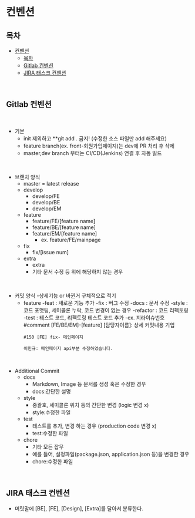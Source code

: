 # 컨벤션

## 목차
- [컨벤션](#컨벤션)
  - [목차](#목차)
  - [Gitlab 컨벤션](#gitlab-컨벤션)
  - [JIRA 태스크 컨벤션](#jira-태스크-컨벤션)

<br>

## Gitlab 컨벤션
<br>

  - 기본
    - init 제외하고 **git add . 금지! (수정한 소스 파일만 add 해주세요) 
    - feature branch(ex. front-회원가입페이지)는 dev에 PR 처리 후 삭제
    - master,dev branch 부터는 CI/CD(Jenkins) 연결 후 자동 빌드

<br>
    
  - 브랜치 양식
    - master = latest release
    - develop
      - develop/FE
      - develop/BE
      - develop/EM
    - feature
      - feature/FE/[feature name]
      - feature/BE/[feature name]
      - feature/EM/[feature name]
        - ex. feature/FE/mainpage
    - fix
      - fix/[issue num]
    - extra
      - extra
      - 기타 문서 수정 등 위에 해당하지 않는 경우

<br>

  - 커밋 양식
    -상세기능 or 바뀐거 구체적으로 적기
      - feature
      -feat : 새로운 기능 추가
      -fix : 버그 수정
      -docs : 문서 수정
      -style : 코드 포맷팅, 세미콜론 누락, 코드 변경이 없는 경우
      -refactor : 코드 리펙토링
      -test : 테스트 코드, 리펙토링 테스트 코드 추가
      -ex.
        지라이슈번호 #comment [FE/BE/EM]-[feature]
        [담당자이름]: 상세 커밋내용 기입
        ```
        #150 [FE] fix- 메인페이지

        이민규: 메인페이지 api부분 수정하였습니다.
        ```

<br>

  - Additional Commit
      - docs
          - Markdown, Image 등 문서를 생성 혹은 수정한 경우
          - docs:간단한 설명
      - style
          - 중괄호, 세미콜론 위치 등의 간단한 변경 (logic 변경 x)
          - style:수정한 파일
      - test
          - 테스트를 추가, 변경 하는 경우 (production code 변경 x)
          - test:수정한 파일
      - chore
          - 기타 모든 잡무
          - 예를 들어, 설정파일(package.json, application.json 등)을 변경한 경우
          - chore:수정한 파일

<br>

## JIRA 태스크 컨벤션
- 머릿말에 [BE], [FE], [Design], [Extra]를 달아서 분류한다.
